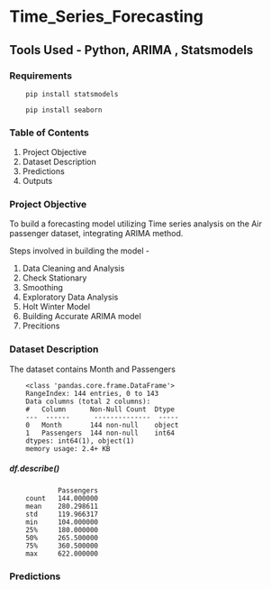 # Time_Series_Forecasting

## Tools Used - Python, ARIMA , Statsmodels

### Requirements
 
        pip install statsmodels
        
        pip install seaborn
        

### Table of Contents 
1. Project Objective
2. Dataset Description
3. Predictions
4. Outputs

### Project Objective

To build a forecasting model utilizing Time series analysis on the Air passenger dataset, integrating ARIMA method.

Steps involved in building the model -
1. Data Cleaning and Analysis
2. Check Stationary
3. Smoothing
4. Exploratory Data Analysis
5. Holt Winter Model
6. Building Accurate ARIMA model
7. Precitions

### Dataset Description

The dataset contains Month and Passengers 

        <class 'pandas.core.frame.DataFrame'>
        RangeIndex: 144 entries, 0 to 143
        Data columns (total 2 columns):
        #   Column      Non-Null Count  Dtype 
        ---  ------      --------------  ----- 
        0   Month       144 non-null    object
        1   Passengers  144 non-null    int64 
        dtypes: int64(1), object(1)
        memory usage: 2.4+ KB


##### df.describe()

                Passengers
        count	144.000000
        mean	280.298611
        std	    119.966317
        min	    104.000000
        25%	    180.000000
        50%	    265.500000
        75%	    360.500000
        max	    622.000000

### Predictions

